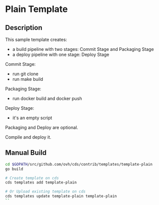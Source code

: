 # Plain Template

## Description

This sample template creates:
- a build pipeline with	two stages: Commit Stage and Packaging Stage
- a deploy pipeline with one stage: Deploy Stage

Commit Stage:
- run git clone
- run make build

Packaging Stage:
- run docker build and docker push

Deploy Stage:
- it's an empty script

Packaging and Deploy are optional.

Compile and deploy it.

## Manual Build

```bash
cd $GOPATH/src/github.com/ovh/cds/contrib/templates/template-plain
go build

# Create template on cds
cds templates add template-plain

# Or Upload existing template on cds
cds templates update template-plain template-plain
``
